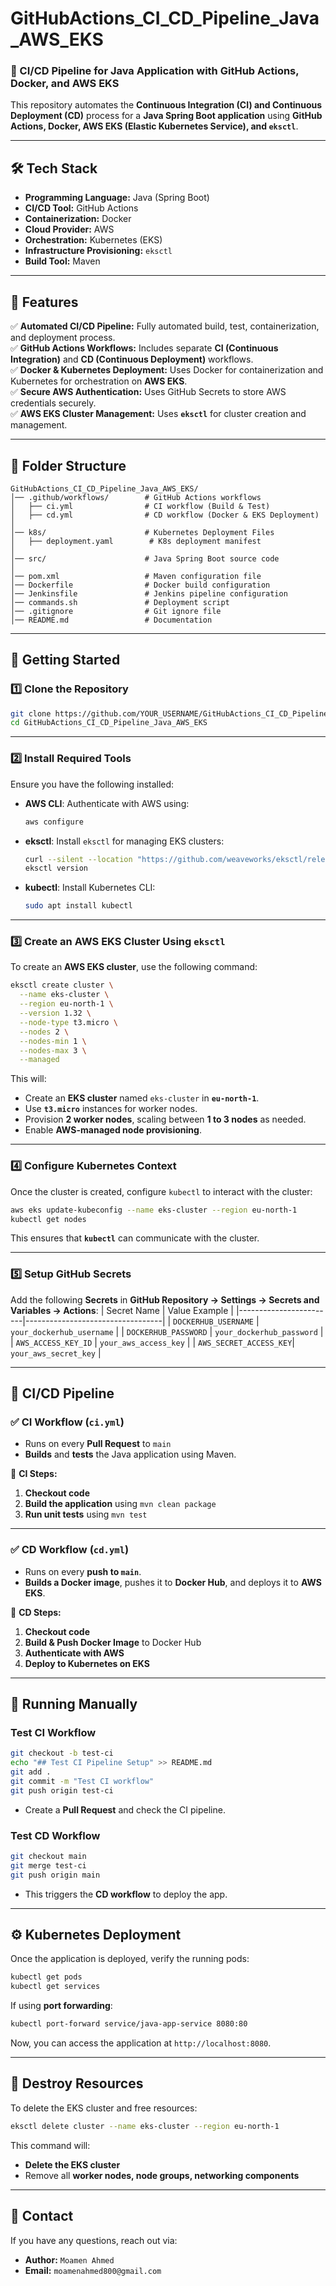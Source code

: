 # **GitHubActions_CI_CD_Pipeline_Java_AWS_EKS**  
### 🚀 CI/CD Pipeline for Java Application with GitHub Actions, Docker, and AWS EKS  

This repository automates the **Continuous Integration (CI) and Continuous Deployment (CD)** process for a **Java Spring Boot application** using **GitHub Actions, Docker, AWS EKS (Elastic Kubernetes Service), and `eksctl`**.

---

## **🛠 Tech Stack**
- **Programming Language:** Java (Spring Boot)
- **CI/CD Tool:** GitHub Actions
- **Containerization:** Docker
- **Cloud Provider:** AWS
- **Orchestration:** Kubernetes (EKS)
- **Infrastructure Provisioning:** `eksctl`
- **Build Tool:** Maven

---

## **📌 Features**
✅ **Automated CI/CD Pipeline:** Fully automated build, test, containerization, and deployment process.  
✅ **GitHub Actions Workflows:** Includes separate **CI (Continuous Integration)** and **CD (Continuous Deployment)** workflows.  
✅ **Docker & Kubernetes Deployment:** Uses Docker for containerization and Kubernetes for orchestration on **AWS EKS**.  
✅ **Secure AWS Authentication:** Uses GitHub Secrets to store AWS credentials securely.  
✅ **AWS EKS Cluster Management:** Uses **`eksctl`** for cluster creation and management.  

---

## **📂 Folder Structure**
```plaintext
GitHubActions_CI_CD_Pipeline_Java_AWS_EKS/
│── .github/workflows/        # GitHub Actions workflows
│   ├── ci.yml                # CI workflow (Build & Test)
│   ├── cd.yml                # CD workflow (Docker & EKS Deployment)
│
│── k8s/                      # Kubernetes Deployment Files
│   ├── deployment.yaml        # K8s deployment manifest
│
│── src/                      # Java Spring Boot source code
│
│── pom.xml                   # Maven configuration file
│── Dockerfile                # Docker build configuration
│── Jenkinsfile               # Jenkins pipeline configuration
│── commands.sh               # Deployment script
│── .gitignore                # Git ignore file
│── README.md                 # Documentation
```

---

## **🚀 Getting Started**
### **1️⃣ Clone the Repository**
```bash
git clone https://github.com/YOUR_USERNAME/GitHubActions_CI_CD_Pipeline_Java_AWS_EKS.git
cd GitHubActions_CI_CD_Pipeline_Java_AWS_EKS
```

---

### **2️⃣ Install Required Tools**
Ensure you have the following installed:
- **AWS CLI**: Authenticate with AWS using:
  ```bash
  aws configure
  ```
- **eksctl**: Install `eksctl` for managing EKS clusters:
  ```bash
  curl --silent --location "https://github.com/weaveworks/eksctl/releases/latest/download/eksctl_$(uname -s)_amd64.tar.gz" | tar xz -C /usr/local/bin
  eksctl version
  ```
- **kubectl**: Install Kubernetes CLI:
  ```bash
  sudo apt install kubectl
  ```

---

### **3️⃣ Create an AWS EKS Cluster Using `eksctl`**
To create an **AWS EKS cluster**, use the following command:

```bash
eksctl create cluster \
  --name eks-cluster \
  --region eu-north-1 \
  --version 1.32 \
  --node-type t3.micro \
  --nodes 2 \
  --nodes-min 1 \
  --nodes-max 3 \
  --managed
```

This will:
- Create an **EKS cluster** named `eks-cluster` in **`eu-north-1`**.
- Use **`t3.micro`** instances for worker nodes.
- Provision **2 worker nodes**, scaling between **1 to 3 nodes** as needed.
- Enable **AWS-managed node provisioning**.

---

### **4️⃣ Configure Kubernetes Context**
Once the cluster is created, configure `kubectl` to interact with the cluster:

```bash
aws eks update-kubeconfig --name eks-cluster --region eu-north-1
kubectl get nodes
```

This ensures that **`kubectl`** can communicate with the cluster.

---

### **5️⃣ Setup GitHub Secrets**
Add the following **Secrets** in **GitHub Repository → Settings → Secrets and Variables → Actions**:
| Secret Name            | Value Example                     |
|------------------------|----------------------------------|
| `DOCKERHUB_USERNAME`   | `your_dockerhub_username`       |
| `DOCKERHUB_PASSWORD`   | `your_dockerhub_password`       |
| `AWS_ACCESS_KEY_ID`    | `your_aws_access_key`           |
| `AWS_SECRET_ACCESS_KEY`| `your_aws_secret_key`           |

---

## **📌 CI/CD Pipeline**
### ✅ **CI Workflow (`ci.yml`)**
- Runs on every **Pull Request** to `main`
- **Builds** and **tests** the Java application using Maven.

📌 **CI Steps:**
1. **Checkout code**
2. **Build the application** using `mvn clean package`
3. **Run unit tests** using `mvn test`

---

### ✅ **CD Workflow (`cd.yml`)**
- Runs on every **push to `main`**.
- **Builds a Docker image**, pushes it to **Docker Hub**, and deploys it to **AWS EKS**.

📌 **CD Steps:**
1. **Checkout code**
2. **Build & Push Docker Image** to Docker Hub
3. **Authenticate with AWS**
4. **Deploy to Kubernetes on EKS**

---

## **🚀 Running Manually**
### **Test CI Workflow**
```bash
git checkout -b test-ci
echo "## Test CI Pipeline Setup" >> README.md
git add .
git commit -m "Test CI workflow"
git push origin test-ci
```
- Create a **Pull Request** and check the CI pipeline.

### **Test CD Workflow**
```bash
git checkout main
git merge test-ci
git push origin main
```
- This triggers the **CD workflow** to deploy the app.

---

## **⚙️ Kubernetes Deployment**
Once the application is deployed, verify the running pods:
```bash
kubectl get pods
kubectl get services
```

If using **port forwarding**:
```bash
kubectl port-forward service/java-app-service 8080:80
```
Now, you can access the application at `http://localhost:8080`.

---

## **🛑 Destroy Resources**
To delete the EKS cluster and free resources:

```bash
eksctl delete cluster --name eks-cluster --region eu-north-1
```

This command will:
- **Delete the EKS cluster**
- Remove all **worker nodes, node groups, networking components**

---

## **📧 Contact**
If you have any questions, reach out via:
- **Author:** `Moamen Ahmed`
- **Email:** `moamenahmed800@gmail.com`
